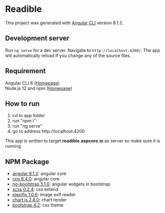 # Readible

This project was generated with [Angular CLI](https://github.com/angular/angular-cli) version 8.1.2.

## Development server

Run `ng serve` for a dev server. Navigate to `http://localhost:4200/`. The app will automatically reload if you change any of the source files.

## Requirement

Angular CLI 8 [(Homepage)](https://cli.angular.io/)  
Node.js 12 and npm [(Homepage)](https://nodejs.org/en/)  

## How to run

  1. cd to app folder  
  2. run "npm i"  
  3. run "ng serve"  
  4. go to address http://localhost:4200  

This app is written to target **readible.aspcore.io** as server so make sure it is running.

## NPM Package
  - [angular 8.1.2](https://angular.io/): angular core  
  - [rxjs 6.4.0](https://rxjs-dev.firebaseapp.com/): angular core  
  - [ng-bootstrap 5.1.0](https://ng-bootstrap.github.io): angular widgets in bootstrap  
  - [scss 0.2.4](https://sass-lang.com/): css extend  
  - [piexifjs 1.0.6](https://piexifjs.readthedocs.io): image exif reader  
  - [chart.js 2.8.0](https://www.chartjs.org): chart render  
  - [bootstrap 4.2](https://getbootstrap.com/): css theme  
